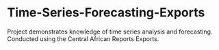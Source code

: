 # Time-Series-Forecasting-Exports
Project demonstrates knowledge of time series analysis and forecasting. Conducted using the Central African Reports Exports. 
